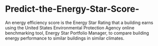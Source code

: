 # Predict-the-Energy-Star-Score-
An energy efficiency score is the Energy Star Rating that a building earns using the United States Environmental Protection Agency online benchmarking tool, Energy Star Portfolio Manager, to compare building energy performance to similar buildings in similar climates.
